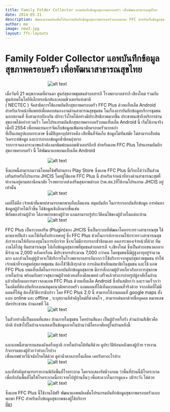 ```yaml
---
title: Family Folder Collector แอพบันทึกข้อมูลสุขภาพครอบครัว เพื่อพัฒนาสาธารณสุขไทย
date: 2014-05-21 
description: พัฒนาแอพพลิเคชั่นโปรแกรมบันทึกข้อมูลสุขภาพครอบครัวแบบพกพา FFC สำหรับเก็บข้อมูลสุขภาพของผู้ใช้บริการ
author: me
image: new3.jpg
layout: ffc-layouts
---
```


# Family Folder Collector แอพบันทึกข้อมูลสุขภาพครอบครัว เพื่อพัฒนาสาธารณสุขไทย

&nbsp;&nbsp;&nbsp;&nbsp;&nbsp;&nbsp;&nbsp;&nbsp;&nbsp;&nbsp;&nbsp;&nbsp;&nbsp;&nbsp;&nbsp;&nbsp;&nbsp;&nbsp;&nbsp;&nbsp;&nbsp;&nbsp;&nbsp;&nbsp;&nbsp;&nbsp;&nbsp;&nbsp;&nbsp;&nbsp;&nbsp;&nbsp;&nbsp;
![alt text](https://www.it24hrs.com/wp-content/uploads/2014/05/ffc_plus_nectec_00.jpg?resize=400,200)  

เมื่อวันที่ 21 พฤษภาคมที่ผ่านมา ศูนย์สุขภาพชุมชนตำบลสารภี โรงพยาบาลสารภี เชียงใหม่ ร่วมกับ ศูนย์เทคโนโลยีอิเล็กทรอนิกส์และคอมพิวเตอร์แห่งชาติ  
( NECTEC ) จัดสาธิตการใช้แอพบันทึกสุขภาพครอบครัว FFC Plus ด้วยแท็บเล็ต Android สำหรับเจ้าหน้าที่แพทย์เพื่อตอบสนองงานด้านสาธารณสุขชุมชน ในเรื่องการบันทึกข้อมูลบริการชุมชนนอกสถานที่ ซึ่งสามารถป้องกัน เฝ้าระวังโรคได้อย่างมีประสิทธิภาพมากขึ้น ประชาชนเข้าถึงบริการด้านสุขภาพได้อย่างรวดเร็ว
โดยโปรแกรมบันทึกสุขภาพครอบครัวบนแท็บเล็ต Android นี้ เริ่มใช้งานจริงเมื่อปี 2554 เพื่อทดแทนการจัดเก็บข้อมูลแฟ้มอนามัยครอบครัวแบบเก่า  
 ที่เป็นเล่มรูปแบบกระดาษ ซึ่งมีปัญหาอุปสรรคคือ เสียพื้นที่จัดเก็บ ข้อมูลไม่ทันสมัย ไม่สามารถสืบค้น วิเคราะห์ข้อมูล และการกรอกข้อมูลซ้ำซ้อนยุ่งยาก  
  จากการจดลงกระดาษแล้วต้องมาพิมพ์บนคอมพิวเตอร์อีกที
สำหรับแอพ FFC Plus โปรแกรมบันทึกสุขภาพครอบครัว นี้ ได้พัฒนาแอพบนแท็บเล็ต  Android  

&nbsp;&nbsp;&nbsp;&nbsp;&nbsp;&nbsp;&nbsp;&nbsp;&nbsp;&nbsp;&nbsp;&nbsp;&nbsp;&nbsp;&nbsp;&nbsp;&nbsp;&nbsp;&nbsp;&nbsp;&nbsp;&nbsp;&nbsp;&nbsp;&nbsp;&nbsp;&nbsp;&nbsp;&nbsp;&nbsp;&nbsp;&nbsp;&nbsp;
![alt text](https://www.it24hrs.com/wp-content/uploads/2014/05/ffc_plus_nectec_01.jpg?resize=400,200)  

  ซึ่งแอพนี้สามารถดาวน์โหลดใช้ฟรีผ่านทาง Play Store  ซึ่งแอพ FFC Plus นี้เรียกได้ว่าเป็นส่วนเสริมสำหรับโปรแกรม JHCIS โดยผู้ใช้แอพ FFC Plus นี้ สำหรับเจ้าหน้าที่ทางด้านสาธารณะสุขที่ทำงานอยู่ตามสถานีอนามัย โรงพยาบาลส่งเสริมสุขภาพตำบล (รพ.สต.)ที่ใช้งานโปรแกรม JHCIS อยู่เท่านั้น  
&nbsp;&nbsp;&nbsp;&nbsp;&nbsp;&nbsp;&nbsp;&nbsp;&nbsp;&nbsp;&nbsp;&nbsp;&nbsp;&nbsp;&nbsp;&nbsp;&nbsp;&nbsp;&nbsp;&nbsp;&nbsp;&nbsp;&nbsp;&nbsp;&nbsp;&nbsp;&nbsp;&nbsp;&nbsp;&nbsp;&nbsp;&nbsp;&nbsp;
![alt text](https://www.it24hrs.com/wp-content/uploads/2014/05/ffc_plus_nectec_09.jpg)  

  ผลที่ได้คือ เจ้าหน้าที่แพทย์สามารถพกพาแท็บเล็ตแทน สมุดบันทึก ในการกรอกบันทึกข้อมูล การค้นหาข้อมูลผู้ป่วยได้เร็วขึ้น ได้ข้อมูลเชิงลึกมากขึ้นเช่น  
พิกัดของบ้านผู้ป่วย ได้ภาพถ่ายของผู้ป่วย แถมสามารถรู้ประวัติคนไข้ของผู้ป่วยในแต่ละบ้าน  
&nbsp;&nbsp;&nbsp;&nbsp;&nbsp;&nbsp;&nbsp;&nbsp;&nbsp;&nbsp;&nbsp;&nbsp;&nbsp;&nbsp;&nbsp;&nbsp;&nbsp;&nbsp;&nbsp;&nbsp;&nbsp;&nbsp;&nbsp;&nbsp;&nbsp;&nbsp;&nbsp;&nbsp;&nbsp;&nbsp;&nbsp;&nbsp;&nbsp;
![alt text](https://www.it24hrs.com/wp-content/uploads/2014/05/ffc_plus_nectec_03.jpg)  

FFC Plus เป็นระบบเสริม (Plugin)ของ JHCIS ซึ่งเป็นระบบที่พัฒนาโดยกระทรวงสาธารณสุข  ใช้มาหลายปีแล้ว และใช้กันทั่งประเทศอยู่   ซึ่ง FFC Plus ช่วยในการส่งรายงานให้กระทรวงสาธารณสุข ส่งรายงานให้กับกองทุนในการเบิกจ่าย ซึ่งจะไม่มีการกรอกซ้ำซ้อนเลย ลดภาระของเจ้าหน้าที่ด้วย
ทีมงานได้ไปดู ทีมสาธารณสุข ไปเก็บข้อมูลสุขภาพที่ชุมชนตำบลสารภี จ.เชียงใหม่ ซึ่งเป็นตำบลขนาดกลาง มีจำนวน 2,000 หลังคาเรือน   มีประชากรประมาณ 7,000 กว่าคน โดยชุมชนนี้มีผู้สูงอายุอยู่จำนวนมาก และส่วนใหญ่ผู้ป่วยจะใช้บริการในโรงพยาบาลสารภีมากกว่าใช้บริการจากศูนย์สุขภาพชุมชน  ทำให้เจ้าหน้าที่จากศูนย์สุขภาพชุมชน ต้องใช้วิธีเชิงรุกด้วย การเดินเข้าเยี่ยมสมาขิกในชุมชน และใช้ แอพ FFC Plus บนแท็บเล็ตในการกรอกบันทึกข้อมูลสุขภาพ มีการสักถามผู้ป่วยเกี่ยวกับอาการสุขภาพภายในบ้าน พร้อมกับตรวจสุขภาพผู้ป่วยด้วยเครื่องมือแพทย์ เสร็จแล้วทำการถ่ายรูปผู้อาศัยในบ้าน แล้วบันทึกผลการตรวจลงแอพ FFC Plus ด้วยแท็บเล็ต Android ซึ่งทันสมัยกว่า และรวดเร็วกว่าในอดีตที่ต้องบันทึกลงบนสมุดอนามัยครอบครัว แถมแผนที่ได้เห็นแบบแผนที่จริงด้วย จากอดีตที่ไม่มีแผนที่ให้ดู ต้องใช้วิธีการนับก้าว
โดย FFC Plus 2.0 นี้ สามารถใช้งานแผนที่ google maps ทั้งแบบ online และ offline , ระบุสถานที่สำคัญใหม่ที่น่าสนใจ  , สามารถค้นหาด้วยชื่อบุคคล หมายเลขบัตรประชาชน บ้านเลขที่ ได้  
&nbsp;&nbsp;&nbsp;&nbsp;&nbsp;&nbsp;&nbsp;&nbsp;&nbsp;&nbsp;&nbsp;&nbsp;&nbsp;&nbsp;&nbsp;&nbsp;&nbsp;&nbsp;&nbsp;&nbsp;&nbsp;&nbsp;&nbsp;&nbsp;&nbsp;&nbsp;&nbsp;&nbsp;&nbsp;&nbsp;&nbsp;&nbsp;&nbsp;
![alt text](https://www.it24hrs.com/wp-content/uploads/2014/05/ffc_plus_nectec_04.jpg)  

ในตัวอย่างนี้เป็นแผนที่แสดง บ้านภายในชุมชน โดยบ้านสีแดง เป็นผู้ป่วยเรื้อรัง ส่วนบ้านสีเขียวคือปกติ  ถ้าเข้าไปในบ้านจะแสดงเป็นข้อมูลภายในบ้านว่ามีใครอาศัยอยู่ในบ้านหลังนี้  

&nbsp;&nbsp;&nbsp;&nbsp;&nbsp;&nbsp;&nbsp;&nbsp;&nbsp;&nbsp;&nbsp;&nbsp;&nbsp;&nbsp;&nbsp;&nbsp;&nbsp;&nbsp;&nbsp;&nbsp;&nbsp;&nbsp;&nbsp;&nbsp;&nbsp;&nbsp;&nbsp;&nbsp;&nbsp;&nbsp;&nbsp;&nbsp;&nbsp;
![alt text](https://www.it24hrs.com/wp-content/uploads/2014/05/ffc_plus_nectec_05.jpg)  

และแอพนี้สามารถแสดงผังเครือญาติ ภายในบ้านได้ทันทีด้วย ดูประวัติย้อนหลังของผู้ป่วย รายงานกิจกรรมของผู้ป่วยว่าทำอะไรบ้าง  
เพื่อแอพช่วยวินิจฉัยโรคได้ด้วย ดูค่าน้ำตาลภายในเลือด เคยรับยาอะไรบ้าง  
&nbsp;&nbsp;&nbsp;&nbsp;&nbsp;&nbsp;&nbsp;&nbsp;&nbsp;&nbsp;&nbsp;&nbsp;&nbsp;&nbsp;&nbsp;&nbsp;
&nbsp;&nbsp;&nbsp;&nbsp;&nbsp;&nbsp;&nbsp;&nbsp;&nbsp;&nbsp;&nbsp;&nbsp;&nbsp;&nbsp;&nbsp;&nbsp;
![alt text](https://www.it24hrs.com/wp-content/uploads/2014/05/ffc_plus_nectec_06.jpg)  

และที่สำคัญสามารถรายงานพิกัดพื้นที่โรคระบาด โดยจะแสดงรัศมีวงกลม ว่าพื้นที่บ้านนี้มีโรคระบาด  
เพื่อกักกันพื้นที่ไม่ให้โรคระบาดนี้กระจายไปสู่บ้านอื่นๆ  เพื่อสะดวกในการดูแล+ เฝ้าระวัง ได้ด้วย  
&nbsp;&nbsp;&nbsp;&nbsp;&nbsp;&nbsp;&nbsp;&nbsp;&nbsp;&nbsp;&nbsp;&nbsp;&nbsp;&nbsp;&nbsp;&nbsp;&nbsp;&nbsp;&nbsp;&nbsp;&nbsp;&nbsp;&nbsp;&nbsp;&nbsp;&nbsp;&nbsp;&nbsp;&nbsp;&nbsp;&nbsp;&nbsp;&nbsp;
![alt text](https://www.it24hrs.com/wp-content/uploads/2014/05/ffc_plus_nectec_07.jpg)  

ซึ่งแอพ FFC Plus นี้ใช้งานได้ฟรี พัฒนาแอพพลิเคชั่นโปรแกรมบันทึกข้อมูลสุขภาพครอบครัวแบบพกพา FFC สำหรับเก็บข้อมูลสุขภาพของผู้ใช้บริการ
<br><a href= "https://www.it24hrs.com/2014/ffc-plus-family-folder-collector/">
ที่มา </a>
